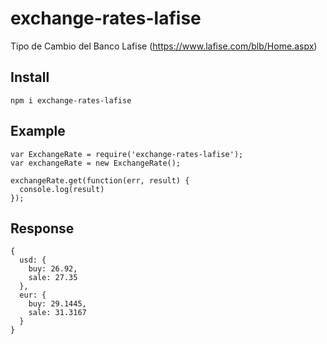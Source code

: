 # exchange-rates-lafise
Tipo de Cambio del Banco Lafise (https://www.lafise.com/blb/Home.aspx)

## Install

    npm i exchange-rates-lafise

## Example

    var ExchangeRate = require('exchange-rates-lafise');
    var exchangeRate = new ExchangeRate();

    exchangeRate.get(function(err, result) {
      console.log(result)
    });

## Response

    {
      usd: {
        buy: 26.92,
        sale: 27.35
      },
      eur: {
        buy: 29.1445,
        sale: 31.3167
      }
    }
